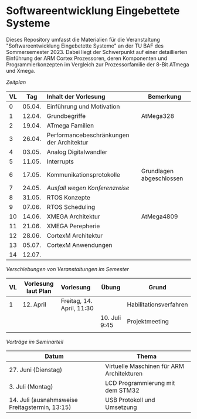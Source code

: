 # Softwareentwicklung Eingebettete Systeme

Dieses Repository umfasst die Materialien für die Veranstaltung "Softwareentwicklung 
Eingebetette Systeme" an der TU BAF des Sommersemester 2023. Dabei liegt der Schwerpunkt
auf einer detaillierten Einführung der ARM Cortex Prozessoren, deren Komponenten
und Programmierkonzepten im Vergleich zur Prozessorfamilie der 8-Bit ATmega und Xmega.

_Zeitplan_

| VL  | Tag    | Inhalt der Vorlesung                           | Bemerkung                |
| --- | ------ |:---------------------------------------------- | ------------------------ |
| 0   | 05.04. | Einführung und Motivation                      |                          |
| 1   | 12.04. | Grundbegriffe                                  | AtMega328                |
| 2   | 19.04. | ATmega Familien                                |                          |
| 3   | 26.04. | Performancebeschränkungen der Architektur      |                          |
| 4   | 03.05. | Analog Digitalwandler                          |                          |
| 5   | 11.05. | Interrupts                                     |                          |
| 6   | 17.05. | Kommunikationsprotokolle                       | Grundlagen abgeschlossen |
| 7   | 24.05. | _Ausfall wegen Konferenzreise_                 |                          |
| 8   | 31.05. | RTOS Konzepte                                  |                          |
| 9   | 07.06. | RTOS Scheduling                                |                          |
| 10  | 14.06. | XMEGA Architektur                              | AtMega4809               |
| 11  | 21.06. | XMEGA Perepherie                               |                          |
| 12  | 28.06. | CortexM Architektur                            |                          |
| 13  | 05.07. | CortexM Anwendungen                            |                          |
| 14  | 12.07. |                                                |                          |

_Verschiebungen von Veranstaltungen im Semester_

| VL  | Vorlesung laut Plan | Vorlesung                 | Übung         | Grund                  |
| --- | ------------------- | :------------------------ | ------------- | ---------------------- |
| 1   | 12. April           | Freitag, 14. April, 11:30 |               | Habilitationsverfahren |
|     |                     |                           | 10. Juli 9:45 | Projektmeeting         |
|     |                     |                           |               |                        |


_Vorträge im Seminarteil_

| Datum                                          | Thema                                     |
| ---------------------------------------------- | ----------------------------------------- |
| 27. Juni (Dienstag)                            | Virtuelle Maschinen für ARM Architekturen |
| 3. Juli (Montag)                               | LCD Programmierung mit dem STM32          |
| 14. Juli (ausnahmsweise Freitagstermin, 13:15) | USB Protokoll und Umsetzung               |

